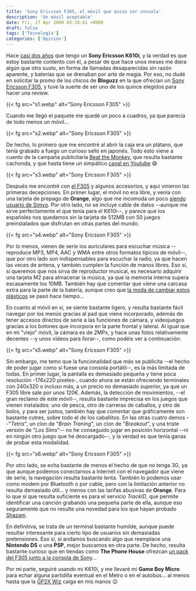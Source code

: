 ```yaml
---
title: 'Sony Ericsson F305, el móvil que quiso ser consola'
description: 'Un móvil aceptable'
date: Fri, 17 Apr 2009 03:19:41 +0000
draft: false
tags: ['Tecnología']
categories: ['Opinión']
---
```


Hace [casi dos años](/dudas-al-renovar-el-movil/) que tengo un **Sony Ericsson K610i**, y la verdad es que estoy bastante contento con él, a pesar de que hace unos meses me diera algún que otro susto, en forma de llamadas desaparecidas sin razón aparente, y baterías que se drenaban por arte de magia. Por eso, no dudé en solicitar la promo de los chicos de **Bloguzz** en la que ofrecían un [Sony Ericsson F305](http://www.bloguzz.com/index/promo/id/140/sony-ericsson-f305), y tuve la suerte de ser uno de los quince elegidos para hacer una review.

{{< fg src="s1.webp" alt="Sony Ericsson F305" >}}

Cuando me llegó el paquete me quedé un poco a cuadros, ya que parecía de todo menos un móvil...

{{< fg src="s2.webp" alt="Sony Ericsson F305" >}}

De hecho, lo primero que me encontré al abrir la caja era un plátano, que tenía grabado a fuego un curioso sello en japonés. Todo esto viene a cuento de la campaña publicitaria [Beat the Monkey](http://www.beatthemonkey.es/), que resulta bastante cachonda, y que hasta tiene un simpático [canal en Youtube](http://www.youtube.com/user/beatthemonkey09) :smile:

{{< fg src="s3.webp" alt="Sony Ericsson F305" >}}

Después me encontré con [el F305](http://www.sonyericsson.com/cws/products/mobilephones/overview/f305?lc=es&cc=es) y algunos accesorios, y aquí vinieron las primeras decepciones. En primer lugar, el móvil no era libre, y venía con una tarjeta de prepago de **Orange**, algo que me incomoda un poco [siendo usuario de Simyo](/impresiones-con-simyo/). Por otro lado, no se incluye cable de datos --aunque me sirve perfectamente el que tenía para el K610i--, y parece que los españoles nos quedamos sin la tarjeta de 512MB con 50 juegos preinstalados que disfrutan en otras partes del mundo.

{{< fg src="s4.webp" alt="Sony Ericsson F305" >}}

Por lo menos, vienen de serie los auriculares para escuchar música --reproduce MP3, MP4, AAC y WMA entre otros formatos típicos de móvil--, que por otro lado son indispensables para escuchar la radio, ya que hacen las veces de antena, y también cumplen la función de manos libres. Eso sí, si queremos que nos sirva de reproductor musical, es necesario adquirir una tarjeta M2 para almacenar la música, ya que la memoria interna supera escasamente los 10MB. También hay que comentar que viene una carcasa extra para la parte de la batería, aunque creo que [la moda de cambiar estos plásticos](http://styleupcover.imageware.no/device/94/F305) se pasó hace tiempo...

En cuanto al móvil en sí, se siente bastante ligero, y resulta bastante fácil navegar por los menús gracias al pad que viene incorporado, además de tener accesos directos de serie a las funciones de cámara, y videojuegos gracias a los botones que incorpora en la parte frontal y lateral. Al igual que en mi "viejo" móvil, la cámara es de 2MPx, y hace unas fotos relativamente decentes --y unos vídeos para llorar--, como podéis ver a continuación:

{{< fg src="s5.webp" alt="Sony Ericsson F305" >}}

Sin embargo, me temo que la funcionalidad que más se publicita --el hecho de poder jugar como si fuese una consola portátil--, es la más limitada de todas. En primer lugar, la pantalla es demasiado pequeña y tiene poca resolución -176x220 píxeles-, cuando ahora se están ofreciendo terminales con 240x320 o incluso más, a un precio no demasiado superior, ya que un F305 libre sale por unos 120€. Además, la detección de movimientos, --el gran reclamo de este móvil--, resulta bastante imprecisa en los juegos que vienen instalados: uno de pesca, otro de carreras de caballos, y otro de bolos, y para ser justos, también hay que comentar que gráficamente son bastante cutres, sobre todo el de los caballitos. En las otras cuatro demos --"_Tetris_", un clon de "_Brain Traning_", un clon de "_Breakout_", y una triste versión de "_Los Sims_"-- no he conseguido jugar en posición horizontal --ni en ningún otro juego que he descargado--, y la verdad es que tenía ganas de probar esta modalidad.

{{< fg src="s6.webp" alt="Sony Ericsson F305" >}}

Por otro lado, se echa bastante de menos el hecho de que no tenga 3G, ya que aunque podemos conectarnos a Internet con el navegador que viene de serie, la navegación resulta bastante lenta. También lo podemos usar como modem por Bluetooth o por cable, pero con la limitación anterior no resulta demasiado útil... y menos con las tarifas abusivas de **Orange**. Para lo que sí que resulta suficiente es para el servicio _TrackID_, que permite identificar una canción grabando una pequeña parte de ella, aunque eso seguramente que no resulte una novedad para los que hayan probado [Shazam](http://www.shazam.com/music/web/home.html).

En definitiva, se trata de un terminal bastante humilde, aunque puede resultar interesante para cierto tipo de usuarios sin demasiadas pretensiones. Eso sí, si andamos buscando algo que reemplace una **Nintendo DS** o una **PSP**, mejor buscamos en otra parte. De hecho, resulta bastante curioso que en tiendas como **The Phone House** ofrezcan [un pack del F305 junto a la consola de Sony](http://www.phonehouse.es/product.aspx?p=49459&t=14&c=12)...

Por mi parte, seguiré usando mi K610i, y me llevaré mi **Game Boy Micro** para echar alguna partidilla eventual en el Metro o en el autobús... al menos hasta que la [GP2X Wiz](/gp2x-wiz-la-sucesora-de-la-gp2x/) caiga en mis manos :wink: